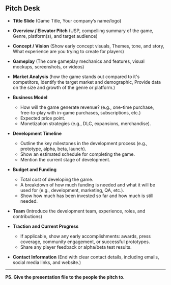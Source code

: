 ## Pitch Desk

* **Title Slide** (Game Title, Your company’s name/logo)

* **Overview / Elevator Pitch** (USP, compelling summary of the game, Genre, platform(s), and target audience)

* **Concept / Vision** (Show early concept visuals, Themes, tone, and story, What experience are you trying to create for players)

* **Gameplay** (The core gameplay mechanics and features, visual mockups, screenshots, or videos)

* **Market Analysis** (how the game stands out compared to it's competitors, Identify the target market and demographic, Provide data on the size and growth of the genre or platform.)

* **Business Model** 
    * How will the game generate revenue? (e.g., one-time purchase, free-to-play with in-game purchases, subscriptions, etc.)
    * Expected price point.
    * Monetization strategies (e.g., DLC, expansions, merchandise).

* **Development Timeline**
    * Outline the key milestones in the development process (e.g., prototype, alpha, beta, launch).
    * Show an estimated schedule for completing the game.
    * Mention the current stage of development.

* **Budget and Funding**
    * Total cost of developing the game.
    * A breakdown of how much funding is needed and what it will be used for (e.g., development, marketing, QA, etc.).
    * Show how much has been invested so far and how much is still needed.

* **Team** (Introduce the development team, experience, roles, and contributions)

* **Traction and Current Progress**
    * If applicable, show any early accomplishments: awards, press coverage, community engagement, or successful prototypes.
    * Share any player feedback or alpha/beta test results.

* **Contact Information** (End with clear contact details, including emails, social media links, and website.)

---

**PS. Give the presentation file to the people the pitch to.**
